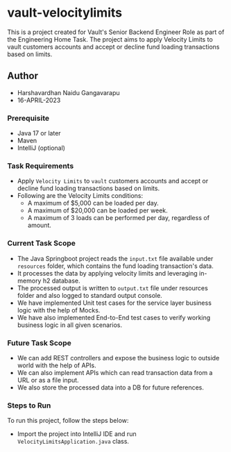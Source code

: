 # vault-velocitylimits
This is a project created for Vault's Senior Backend Engineer Role as part of the Engineering Home Task. 
The project aims to apply Velocity Limits to vault customers accounts and accept or decline fund loading transactions based on limits.

## Author
* Harshavardhan Naidu Gangavarapu
* 16-APRIL-2023

### Prerequisite
* Java 17 or later
* Maven
* IntelliJ (optional)

### Task Requirements
* Apply `Velocity Limits` to `vault` customers accounts and accept or decline fund loading transactions based on limits.
* Following are the Velocity Limits conditions:
   * A maximum of $5,000 can be loaded per day.
   * A maximum of $20,000 can be loaded per week.
   * A maximum of 3 loads can be performed per day, regardless of amount.

### Current Task Scope
* The Java Springboot project reads the `input.txt` file available under `resources` folder, which contains the fund loading transaction's data.
* It processes the data by applying velocity limits and leveraging in-memory h2 database.
* The processed output is written to `output.txt` file under resources folder and also logged to standard output console.
* We have implemented Unit test cases for the service layer business logic with the help of Mocks.
* We have also implemented  End-to-End test cases to verify working business logic in all given scenarios.

### Future Task Scope
* We can add REST controllers and expose the business logic to outside world with the help of APIs.
* We can also implement APIs which can read transaction data from a URL or as a file input.
* We also store the processed data into a DB for future references.

### Steps to Run
To run this project, follow the steps below:
  * Import the project into IntelliJ IDE and run `VelocityLimitsApplication.java` class.